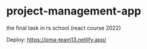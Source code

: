 # project-management-app
the final task in rs school (react course 2022)

Deploy: https://pma-team13.netlify.app/
